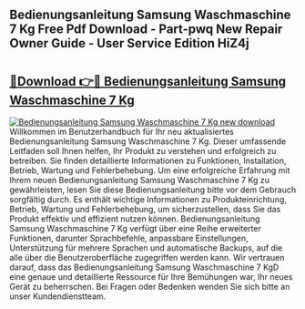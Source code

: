 ## Bedienungsanleitung Samsung Waschmaschine 7 Kg Free Pdf Download - Part-pwq New Repair Owner Guide - User Service Edition HiZ4j

# <h2><a href="http://df1oo3.blite.top/?on=Bedienungsanleitung+Samsung+Waschmaschine+7+Kg">🔗Download 👉🔴 Bedienungsanleitung Samsung Waschmaschine 7 Kg</a></h2>

[![Bedienungsanleitung Samsung Waschmaschine 7 Kg new download](https://i.imgur.com/lujVjoI.png)](http://df1oo3.blite.top/?on=Bedienungsanleitung+Samsung+Waschmaschine+7+Kg)
Willkommen im Benutzerhandbuch für Ihr neu aktualisiertes Bedienungsanleitung Samsung Waschmaschine 7 Kg. Dieser umfassende Leitfaden soll Ihnen helfen, Ihr Produkt zu verstehen und erfolgreich zu betreiben. Sie finden detaillierte Informationen zu Funktionen, Installation, Betrieb, Wartung und Fehlerbehebung. Um eine erfolgreiche Erfahrung mit Ihrem neuen Bedienungsanleitung Samsung Waschmaschine 7 Kg zu gewährleisten, lesen Sie diese Bedienungsanleitung bitte vor dem Gebrauch sorgfältig durch. Es enthält wichtige Informationen zu Produkteinrichtung, Betrieb, Wartung und Fehlerbehebung, um sicherzustellen, dass Sie das Produkt effektiv und effizient nutzen können. Bedienungsanleitung Samsung Waschmaschine 7 Kg verfügt über eine Reihe erweiterter Funktionen, darunter Sprachbefehle, anpassbare Einstellungen, Unterstützung für mehrere Sprachen und automatische Backups, auf die alle über die Benutzeroberfläche zugegriffen werden kann. Wir vertrauen darauf, dass das Bedienungsanleitung Samsung Waschmaschine 7 KgD eine genaue und detaillierte Ressource für Ihre Bemühungen war, Ihr neues Gerät zu beherrschen. Bei Fragen oder Bedenken wenden Sie sich bitte an unser Kundendienstteam.
